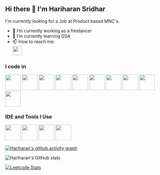 ## Hi there 👋 I'm Hariharan Sridhar

I'm currently looking for a Job at Product based MNC's.

- 🔭 I’m currently working as a freelancer
- 🌱 I’m currently learning DSA
- 📫 How to reach me: <br />  [<img height="30" width="30"  src="https://img.icons8.com/?size=100&id=oWiuH0jFiU0R&format=png&color=000000" />](https://t.me/iamhariharansridhar)

### I code in
<img height="50" width="50" src="https://img.icons8.com/color/48/000000/java-coffee-cup-logo.png" /> <img height="50" width="50" src="https://img.icons8.com/color/48/000000/spring-logo.png"/>
  <img height="50" width="50" src="https://img.icons8.com/color/48/000000/mysql-logo.png"/>  <img height="50" width="50" src="https://img.icons8.com/color/48/000000/c-programming.png" />  <img height="50" width="50" src="https://img.icons8.com/color/48/000000/c-plus-plus-logo.png" />  <img height="50" width="50" src="https://img.icons8.com/color/48/000000/python.png" />  <img height="50" width="50" src="https://img.icons8.com/color/48/000000/html-5.png" />  <img height="50" width="50" src="https://img.icons8.com/color/48/000000/css3.png" />  <img height="50" width="50" src="https://img.icons8.com/color/48/000000/bootstrap.png" />  <img height="50" width="50" src="https://img.icons8.com/color/48/000000/javascript.png"/> 

### IDE and Tools I Use
<img height="50" width="50" src="https://img.icons8.com/?size=100&id=61466&format=png&color=000000"/>  <img height="50" width="50" src="https://img.icons8.com/color/48/000000/visual-studio-code-2019.png"/>  <img height="50" width="50" src="https://img.icons8.com/color/48/000000/pycharm.png"/>  <img height="50" src="https://img.icons8.com/color/480/null/obsidian--v1.png" /> 

[![Hariharan's github activity graph](https://github-readme-activity-graph.vercel.app/graph?username=hari-shadow&bg_color=000000&color=ffffff&line=51f565&point=ffffff&area=true&hide_border=true)](https://github.com/ashutosh00710/github-readme-activity-graph)

![Hariharan's GitHub stats](https://github-readme-stats.vercel.app/api?username=hari-shadow&theme=dark&show_icons=true&&hide=issues,contribs)

[![Leetcode Stats](https://leetcard.jacoblin.cool/hariharanlaligam?ext=contest&theme=dark)](https://leetcode.com/hariharanlaligam)

